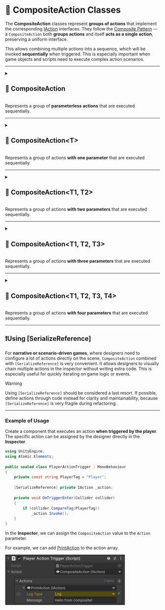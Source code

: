 # 🧩 CompositeAction Classes

The **CompositeAction** classes represent **groups of actions** that implement the corresponding [IAction](IAction.md)
interfaces. They follow the [Composite Pattern](https://en.wikipedia.org/wiki/Composite_pattern) — a `CompositeAction`
both **groups actions** and itself **acts as a single action**, preserving a uniform interface.

This allows combining multiple actions into a sequence, which will be invoked **sequentially** when triggered. This is
especially important when game objects and scripts need to execute complex action scenarios.

---

<details>
  <summary>
    <h2>🧩 CompositeAction</h2>
    <br>  Represents a group of <b>parameterless actions</b> that are executed sequentially.
  </summary>

<br>

```csharp
public class CompositeAction : IAction
```

### 🏗️ Constructors

#### `CompositeAction()`

```csharp
public CompositeAction()
```

- **Description:** Initializes a new instance
- **Note:** This constructor is intended **only for use by the Unity Inspector** when using `[SerializeReference]`.

#### `CompositeAction(params IAction[])`

```csharp
public CompositeAction(params IAction[] actions)
```

- **Description:** Initializes a new instance with the specified array of actions.
- **Parameter:** `actions` – One or more actions to include in the group.
- **Throws:** `ArgumentNullException` if `actions` is null.

#### `CompositeAction(IEnumerable<IAction>)`

```csharp
public CompositeAction(IEnumerable<IAction> actions)
```

- **Description:** Initializes a new instance with the specified collection of actions.
- **Parameter:** `actions` – A collection of actions to include in the group.
- **Throws:** `ArgumentNullException` if `actions` is null.

---

### 🏹 Methods

#### `Invoke()`

```csharp
public void Invoke()
```

- **Description:** Invokes all actions in the group sequentially.

---

### 🗂 Example of Usage

```csharp
var composite = new CompositeAction(
    new InlineAction(() => Console.WriteLine("Action 1")),
    new InlineAction(() => Console.WriteLine("Action 2"))
);

composite.Invoke();

// Output:
// Action 1
// Action 2
```

</details>

---

<details>
  <summary>
    <h2>🧩 CompositeAction&lt;T&gt;</h2>
    <br>  Represents a group of actions <b>with one parameter</b> that are executed sequentially.
  </summary>

<br>

```csharp
public class CompositeAction<T> : IAction<T>
```

- **Type parameter:** `T` — the input parameter.

### 🏗️ Constructors

#### `CompositeAction()`

```csharp
public CompositeAction()
```

- **Description:** Initializes a new instance
- **Note:** This constructor is intended **only for use by the Unity Inspector** when using `[SerializeReference]`.

#### `CompositeAction(params IAction<T>[])`

```csharp
public CompositeAction(params IAction<T>[] actions)
```

- **Description:** Initializes a new instance with the specified array of actions.
- **Parameter:** `actions` – The actions to include.
- **Throws:** `ArgumentNullException` if `actions` is null.

#### `CompositeAction(IEnumerable<Action<T>)`

```csharp
public CompositeAction(IEnumerable<IAction<T>> actions)
```

- **Description:** Initializes a new instance with the specified collection of actions.
- **Parameter:** `actions` – The actions to include.
- **Throws:** `ArgumentNullException` if `actions` is null.

---

### 🏹 Methods

#### `Invoke(T arg)`

```csharp
public void Invoke(T arg)
```

- **Description:** Invokes all actions sequentially with the given argument.
- **Parameter:** `arg` – The input argument.

---

### 🗂 Example of Usage

```csharp
var composite = new CompositeAction<string>(
    new InlineAction<string>(msg => Console.WriteLine("Hello " + msg)),
    new InlineAction<string>(msg => Console.WriteLine("Bye " + msg))
);

composite.Invoke("World");

// Output:
// Hello World
// Bye World
```

</details>

---

<details>
  <summary>
    <h2>🧩 CompositeAction&lt;T1, T2&gt;</h2>
    <br>  Represents a group of actions <b>with two parameters</b> that are executed sequentially.
  </summary>

<br>

```csharp
public class CompositeAction<T1, T2> : IAction<T1, T2>
```

- **Type parameters:**
    - `T1` — the first argument
    - `T2` — the second argument

### 🏗️ Constructors

#### `CompositeAction()`

```csharp
public CompositeAction()
```

- **Description:** Initializes a new instance
- **Note:** This constructor is intended **only for use by the Unity Inspector** when using `[SerializeReference]`.

#### `CompositeAction(params IAction<T1, T2>[])`

```csharp
public CompositeAction(params IAction<T1, T2>[] actions)
```

- **Description:** Initializes a new instance with the specified array of actions.
- **Parameter:** `actions` – The actions to include.
- **Throws:** `ArgumentNullException` if `actions` is null.

#### `CompositeAction(IEnumerable<Action<T1, T2>)`

```csharp
public CompositeAction(IEnumerable<IAction<T1, T2>> actions)
```

- **Description:** Initializes a new instance with the specified collection of actions.
- **Parameter:** `actions` – The actions to include.
- **Throws:** `ArgumentNullException` if `actions` is null.

---

### 🏹 Methods

```csharp
public void Invoke(T1 arg1, T2 arg2)
```

- **Description:** Invokes all actions sequentially with the given arguments.

---

### 🗂 Example of Usage

```csharp
var composite = new CompositeAction<int, int>(
    new InlineAction<int, int>((a, b) => Console.WriteLine(a + b)),
    new InlineAction<int, int>((a, b) => Console.WriteLine(a * b))
);

composite.Invoke(3, 4);

// Output:
// 7
// 12
```

</details>

---

<details>
  <summary>
    <h2>🧩 CompositeAction&lt;T1, T2, T3&gt;</h2>
    <br>  Represents a group of actions <b>with three parameters</b> that are executed sequentially.
  </summary>

<br>

```csharp
public class CompositeAction<T1, T2, T3> : IAction<T1, T2, T3>
```

- **Type parameters:**
    - `T1` — the first argument
    - `T2` — the second argument
    - `T3` — the third argument

### 🏗️ Constructors

#### `CompositeAction()`

- **Description:** Initializes a new instance
- **Note:** This constructor is intended **only for use by the Unity Inspector** when using `[SerializeReference]`.

#### `CompositeAction(params IAction<T1, T2, T3>[])`

```csharp
public CompositeAction(params IAction<T1, T2, T3>[] actions)
```

- **Description:** Initializes a new instance with the specified array of actions.
- **Parameter:** `actions` – The actions to include.
- **Throws:** `ArgumentNullException` if `actions` is null.

#### `CompositeAction(IEnumerable<Action<T1, T2>)`

```csharp
public CompositeAction(IEnumerable<IAction<T1, T2, T3>> actions)
```

- **Description:** Initializes a new instance with the specified collection of actions.
- **Parameter:** `actions` – The actions to include.
- **Throws:** `ArgumentNullException` if `actions` is null.

---

### 🏹 Methods

```csharp
public void Invoke(T1 arg1, T2 arg2, T3 arg3)
```

- **Description:** Invokes all actions sequentially with the given arguments.

---

### 🗂 Example of Usage

```csharp
var composite = new CompositeAction<int, int, int>(
    new InlineAction<int, int>((a, b, c) => Console.WriteLine(a + b + c)),
    new InlineAction<int, int>((a, b, c) => Console.WriteLine(a * b * c))
);

composite.Invoke(3, 4, 2);

// Output:
// 14
// 24
```

</details>

---

<details>
  <summary>
    <h2>🧩 CompositeAction&lt;T1, T2, T3, T4&gt;</h2>
    <br>  Represents a group of actions <b>with four parameters</b> that are executed sequentially.
  </summary>

<br>

```csharp
public class CompositeAction<T1, T2, T3, T4> : IAction<T1, T2, T3, T4>
```

- **Type parameters:**
    - `T1` — the first argument
    - `T2` — the second argument
    - `T3` — the third argument
    - `T4` — the fourth argument

### 🏗️ Constructors

#### `CompositeAction()`

- **Description:** Initializes a new instance
- **Note:** This constructor is intended **only for use by the Unity Inspector** when using `[SerializeReference]`.

#### `CompositeAction(params IAction<T1, T2, T3, T4>[])`

```csharp
public CompositeAction(params IAction<T1, T2, T3, T4>[] actions)
```

- **Description:** Initializes a new instance with the specified actions.
- **Parameter:** `actions` – The actions to include.
- **Throws:** `ArgumentNullException` if `actions` is null.

#### `CompositeAction(IEnumerable<T1, T2, T3, T4>)`

```csharp
public CompositeAction(IEnumerable<IAction<T1, T2, T3, T4>> actions)
```

- **Description:** Initializes a new instance with the specified actions.
- **Parameter:** `actions` – The actions to include.
- **Throws:** `ArgumentNullException` if `actions` is null.

---

### 🏹 Methods

```csharp
public void Invoke(T1 arg1, T2 arg2, T3 arg3, T4 arg4)
```

- **Description:** Invokes all actions sequentially with the given arguments.

</details>

---

## ❗️Using [SerializeReference]

For **narrative or scenario-driven games**, where designers need to configure a lot of actions directly on the scene,
`CompositeAction` combined with `[SerializeReference]` is very convenient. It allows designers to visually chain
multiple actions in the inspector without writing extra code. This is especially useful for quickly iterating on game
logic or events.

> [!WARNING]
> Using `[SerializeReference]` should be considered a last resort. If possible, define actions through code instead for
> clarity and maintainability, because `[SerializeReference]` is very fragile during refactoring.

---

### Example of Usage

Create a component that executes an action **when triggered by the player**. The specific action can be assigned by the
designer directly in the **Inspector**.

```csharp
using UnityEngine;
using Atomic.Elements;

public sealed class PlayerActionTrigger : MonoBehaviour
{
    private const string PlayerTag = "Player";
    
    [SerializeReference] private IAction _action;

    private void OnTriggerEnter(Collider collider)
    {
        if (collider.CompareTag(PlayerTag))
            _action.Invoke();
    }
}
```

In the **Inspector**, we can assign the `CompositeAction` value to the `Action` parameter.

For example, we can add [PrintAction](PrintAction.md) to the action array.

<img src="../../Images/PlayerActionTrigger_Composite.png" alt="Inspector setup example" width="390" height="164">